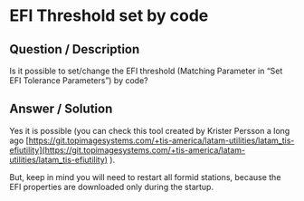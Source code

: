 # **EFI Threshold set by code** #

## **Question / Description** ##

Is it possible to set/change the EFI threshold (Matching Parameter in “Set EFI Tolerance Parameters”) by code?

## **Answer / Solution** ##

Yes it is possible (you can check this tool created by Krister Persson a long ago [https://git.topimagesystems.com/+tis-america/latam-utilities/latam_tis-efiutility](https://git.topimagesystems.com/+tis-america/latam-utilities/latam_tis-efiutility) ).
 
But, keep in mind you will need to restart all formid stations, because the EFI properties are downloaded only during the startup.




















